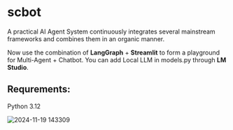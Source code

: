 # scbot
A practical AI Agent System continuously integrates several mainstream frameworks and combines them in an organic manner.

Now use the combination of **LangGraph** + **Streamlit** to form a playground for Multi-Agent + Chatbot. You can add Local LLM in models.py through **LM Studio**.

## Requrements:
Python 3.12

![2024-11-19 143309](https://github.com/user-attachments/assets/a779bed7-39aa-4c77-98b5-49192d92ab0a)

